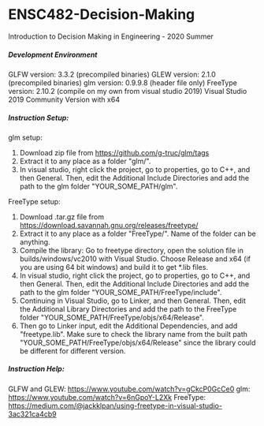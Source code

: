 # ENSC482-Decision-Making
Introduction to Decision Making in Engineering - 2020 Summer

##### Development Environment
GLFW version: 3.3.2 (precompiled binaries)
GLEW version: 2.1.0 (precompiled binaries)
glm version: 0.9.9.8 (header file only)
FreeType version: 2.10.2 (compile on my own from visual studio 2019)
Visual Studio 2019 Community Version with x64

##### Instruction Setup:
glm setup:
1. Download zip file from https://github.com/g-truc/glm/tags
2. Extract it to any place as a folder "glm/".
3. In visual studio, right click the project, go to properties, go to C++, and then General. Then, edit the Additional Include Directories and add the path to the glm folder "YOUR_SOME_PATH/glm".

FreeType setup:
1. Download .tar.gz file from https://download.savannah.gnu.org/releases/freetype/
2. Extract it to any place as a folder "FreeType/". Name of the folder can be anything.
3. Compile the library: Go to freetype directory, open the solution file in builds/windows/vc2010 with Visual Studio. Choose Release and x64 (if you are using 64 bit windows) and build it to get *.lib files.
4. In visual studio, right click the project, go to properties, go to C++, and then General. Then, edit the Additional Include Directories and add the path to the glm folder "YOUR_SOME_PATH/FreeType/include".
5. Continuing in Visual Studio, go to Linker, and then General. Then, edit the Additional Library Directories and add the path to the FreeType folder "YOUR_SOME_PATH/FreeType/objs/x64/Release".
6. Then go to Linker input, edit the Additional Dependencies, and add "freetype.lib". Make sure to check the library name from the built path "YOUR_SOME_PATH/FreeType/objs/x64/Release" since the library could be different for different version.

##### Instruction Help:
GLFW and GLEW: https://www.youtube.com/watch?v=gCkcP0GcCe0
glm: https://www.youtube.com/watch?v=6nGpoY-L2Xk
FreeType: https://medium.com/@jackklpan/using-freetype-in-visual-studio-3ac321ca4cb9
